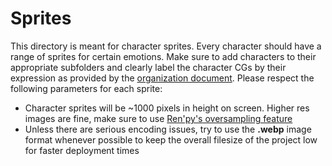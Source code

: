 # Sprites

This directory is meant for character sprites. Every character should have a range of sprites for certain emotions. Make sure to add characters to their appropriate subfolders and clearly label the character CGs by their expression as provided by the [organization document](https://docs.google.com/spreadsheets/d/1zSJ7i0sE0r0wtrprqqspfrqGVYtTVrbeuwOdbAWQzd4/edit#gid=226301752).
Please respect the following parameters for each sprite:

* Character sprites will be ~1000 pixels in height on screen. Higher res images are fine, make sure to use [Ren'py's oversampling feature](https://www.renpy.org/doc/html/displaying_images.html#oversampling)
* Unless there are serious encoding issues, try to use the **.webp** image format whenever possible to keep the overall filesize of the project low for faster deployment times
